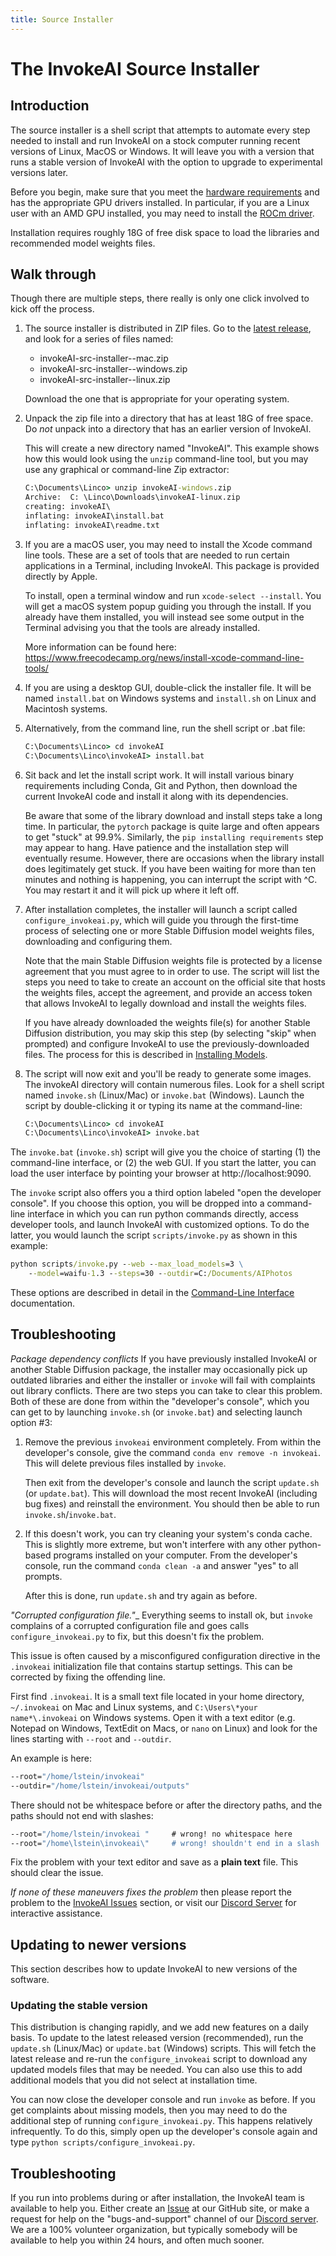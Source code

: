 ```yaml
---
title: Source Installer
---
```


# The InvokeAI Source Installer

## Introduction

The source installer is a shell script that attempts to automate every step
needed to install and run InvokeAI on a stock computer running recent versions
of Linux, MacOS or Windows. It will leave you with a version that runs a stable
version of InvokeAI with the option to upgrade to experimental versions later.

Before you begin, make sure that you meet the
[hardware requirements](index.md#Hardware_Requirements) and has the appropriate
GPU drivers installed. In particular, if you are a Linux user with an AMD GPU
installed, you may need to install the
[ROCm driver](https://rocmdocs.amd.com/en/latest/Installation_Guide/Installation-Guide.html).

Installation requires roughly 18G of free disk space to load the libraries and
recommended model weights files.

## Walk through

Though there are multiple steps, there really is only one click involved to kick
off the process.

1.  The source installer is distributed in ZIP files. Go to the
    [latest release](https://github.com/invoke-ai/InvokeAI/releases/latest), and
    look for a series of files named:

    - invokeAI-src-installer-<VERSION>-mac.zip
    - invokeAI-src-installer-<VERSION>-windows.zip
    - invokeAI-src-installer-<VERSION>-linux.zip

    Download the one that is appropriate for your operating system.

2.  Unpack the zip file into a directory that has at least 18G of free space. Do
    _not_ unpack into a directory that has an earlier version of InvokeAI.

    This will create a new directory named "InvokeAI". This example shows how
    this would look using the `unzip` command-line tool, but you may use any
    graphical or command-line Zip extractor:

    ```cmd
    C:\Documents\Linco> unzip invokeAI-windows.zip
    Archive:  C: \Linco\Downloads\invokeAI-linux.zip
    creating: invokeAI\
    inflating: invokeAI\install.bat
    inflating: invokeAI\readme.txt
    ```

3. If you are a macOS user, you may need to install the Xcode command line tools. 
   These are a set of tools that are needed to run certain applications in a Terminal, 
   including InvokeAI. This package is provided directly by Apple.
   
   To install, open a terminal window and run `xcode-select --install`. You will get
   a macOS system popup guiding you through the install. If you already have them
   installed, you will instead see some output in the Terminal advising you that the 
   tools are already installed.
   
   More information can be found here:
   https://www.freecodecamp.org/news/install-xcode-command-line-tools/

4.  If you are using a desktop GUI, double-click the installer file. It will be
    named `install.bat` on Windows systems and `install.sh` on Linux and
    Macintosh systems.

5.  Alternatively, from the command line, run the shell script or .bat file:

    ```cmd
    C:\Documents\Linco> cd invokeAI
    C:\Documents\Linco\invokeAI> install.bat
    ```

6.  Sit back and let the install script work. It will install various binary
    requirements including Conda, Git and Python, then download the current
    InvokeAI code and install it along with its dependencies.

    Be aware that some of the library download and install steps take a long time.
    In particular, the `pytorch` package is quite large and often appears to get
    "stuck" at 99.9%. Similarly, the `pip installing requirements` step may
    appear to hang. Have patience and the installation step will eventually
    resume. However, there are occasions when the library install does
    legitimately get stuck. If you have been waiting for more than ten minutes
    and nothing is happening, you can interrupt the script with ^C. You may restart
    it and it will pick up where it left off.

7.  After installation completes, the installer will launch a script called
    `configure_invokeai.py`, which will guide you through the first-time process of
    selecting one or more Stable Diffusion model weights files, downloading and
    configuring them.

    Note that the main Stable Diffusion weights file is protected by a license
    agreement that you must agree to in order to use. The script will list the
    steps you need to take to create an account on the official site that hosts
    the weights files, accept the agreement, and provide an access token that
    allows InvokeAI to legally download and install the weights files.

    If you have already downloaded the weights file(s) for another Stable
    Diffusion distribution, you may skip this step (by selecting "skip" when
    prompted) and configure InvokeAI to use the previously-downloaded files. The
    process for this is described in [Installing Models](INSTALLING_MODELS.md).

8.  The script will now exit and you'll be ready to generate some images. The
    invokeAI directory will contain numerous files. Look for a shell script
    named `invoke.sh` (Linux/Mac) or `invoke.bat` (Windows). Launch the script
    by double-clicking it or typing its name at the command-line:

    ```cmd
    C:\Documents\Linco> cd invokeAI
    C:\Documents\Linco\invokeAI> invoke.bat
    ```

The `invoke.bat` (`invoke.sh`) script will give you the choice of starting (1)
the command-line interface, or (2) the web GUI. If you start the latter, you can
load the user interface by pointing your browser at http://localhost:9090.

The `invoke` script also offers you a third option labeled "open the developer
console". If you choose this option, you will be dropped into a command-line
interface in which you can run python commands directly, access developer tools,
and launch InvokeAI with customized options. To do the latter, you would launch
the script `scripts/invoke.py` as shown in this example:

```cmd
python scripts/invoke.py --web --max_load_models=3 \
    --model=waifu-1.3 --steps=30 --outdir=C:/Documents/AIPhotos
```

These options are described in detail in the
[Command-Line Interface](../features/CLI.md) documentation.

## Troubleshooting

_Package dependency conflicts_ If you have previously installed
InvokeAI or another Stable Diffusion package, the installer may
occasionally pick up outdated libraries and either the installer or
`invoke` will fail with complaints out library conflicts. There are
two steps you can take to clear this problem. Both of these are done
from within the "developer's console", which you can get to by
launching `invoke.sh` (or `invoke.bat`) and selecting launch option
#3:

1. Remove the previous `invokeai` environment completely. From within
   the developer's console, give the command `conda env remove -n
   invokeai`. This will delete previous files installed by `invoke`.

   Then exit from the developer's console and launch the script
   `update.sh` (or `update.bat`). This will download the most recent
   InvokeAI (including bug fixes) and reinstall the environment.
   You should then be able to run `invoke.sh`/`invoke.bat`.

2. If this doesn't work, you can try cleaning your system's conda
   cache. This is slightly more extreme, but won't interfere with
   any other python-based programs installed on your computer.
   From the developer's console, run the command `conda clean -a`
   and answer "yes" to all prompts.

   After this is done, run `update.sh` and try again as before.

_"Corrupted configuration file."__ Everything seems to install ok, but
`invoke` complains of a corrupted configuration file and goes calls
`configure_invokeai.py` to fix, but this doesn't fix the problem.

This issue is often caused by a misconfigured configuration directive
in the `.invokeai` initialization file that contains startup settings.
This can be corrected by fixing the offending line.

First find `.invokeai`. It is a small text file located in your home
directory, `~/.invokeai` on Mac and Linux systems, and `C:\Users\*your
name*\.invokeai` on Windows systems. Open it with a text editor
(e.g. Notepad on Windows, TextEdit on Macs, or `nano` on Linux)
and look for the lines starting with `--root` and `--outdir`.

An example is here:

```cmd
--root="/home/lstein/invokeai"
--outdir="/home/lstein/invokeai/outputs"
```

There should not be whitespace before or after the directory paths,
and the paths should not end with slashes:

```cmd
--root="/home/lstein/invokeai "     # wrong! no whitespace here
--root="/home\lstein\invokeai\"     # wrong! shouldn't end in a slash
```

Fix the problem with your text editor and save as a **plain text**
file. This should clear the issue.

_If none of these maneuvers fixes the problem_ then please report the
problem to the [InvokeAI
Issues](https://github.com/invoke-ai/InvokeAI/issues) section, or
visit our [Discord Server](https://discord.gg/ZmtBAhwWhy) for interactive assistance.

## Updating to newer versions

This section describes how to update InvokeAI to new versions of the software.

### Updating the stable version

This distribution is changing rapidly, and we add new features on a daily basis.
To update to the latest released version (recommended), run the `update.sh`
(Linux/Mac) or `update.bat` (Windows) scripts. This will fetch the latest
release and re-run the `configure_invokeai` script to download any updated models
files that may be needed. You can also use this to add additional models that
you did not select at installation time.

You can now close the developer console and run `invoke` as before. If you get
complaints about missing models, then you may need to do the additional step of
running `configure_invokeai.py`. This happens relatively infrequently. To do this,
simply open up the developer's console again and type
`python scripts/configure_invokeai.py`.

## Troubleshooting

If you run into problems during or after installation, the InvokeAI team is
available to help you. Either create an
[Issue](https://github.com/invoke-ai/InvokeAI/issues) at our GitHub site, or
make a request for help on the "bugs-and-support" channel of our
[Discord server](https://discord.gg/ZmtBAhwWhy). We are a 100% volunteer
organization, but typically somebody will be available to help you within 24
hours, and often much sooner.
